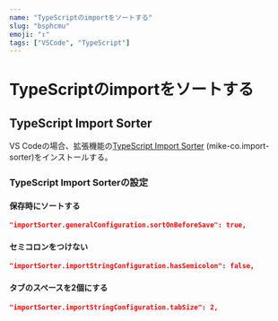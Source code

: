 ```yaml
---
name: "TypeScriptのimportをソートする"
slug: "bsphcmu"
emoji: "↕️"
tags: ["VSCode", "TypeScript"]
---
```


# TypeScriptのimportをソートする


## TypeScript Import Sorter

VS Codeの場合、拡張機能の[TypeScript Import Sorter](https://marketplace.visualstudio.com/items?itemName=mike-co.import-sorter) (mike-co.import-sorter)をインストールする。

### TypeScript Import Sorterの設定

#### 保存時にソートする

```json
"importSorter.generalConfiguration.sortOnBeforeSave": true,
```

#### セミコロンをつけない

```json
"importSorter.importStringConfiguration.hasSemicolon": false,
```

#### タブのスペースを2個にする

```json
"importSorter.importStringConfiguration.tabSize": 2,
```
